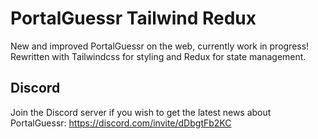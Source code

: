 # PortalGuessr Tailwind Redux

New and improved PortalGuessr on the web, currently work in progress! Rewritten with Tailwindcss for styling and Redux for state management.

## Discord

Join the Discord server if you wish to get the latest news about PortalGuessr: https://discord.com/invite/dDbgtFb2KC
